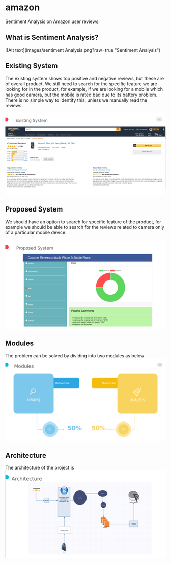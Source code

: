 # amazon
Sentiment Analysis on Amazon user reviews.

## What is Sentiment Analysis?

![Alt text](images/sentiment Analysis.png?raw=true "Sentiment Analysis")

## Existing System
The existing system shows top positive and negative reviews, but these are of overall product. We still need to search for the specific feature we are looking for in the product, for example, if we are looking for a mobile which has good camera, but the mobile is rated bad due to its battery problem. There is no simple way to identify this, unless we manually read the reviews.

![Alt text](images/existing.png?raw=true "Existing System")

## Proposed System
We should have an option to search for specific feature of the product, for example we should be able to search for the reviews related to camera only of a particular mobile device.

![Alt text](images/proposed.png?raw=true "Proposed System")

## Modules
The problem can be solved by dividing into two modules as below
![Alt text](images/modules.png?raw=true "Modules")

## Architecture 
The architecture of the project is 
![Alt text](images/architecture.png?raw=true "Architecture")